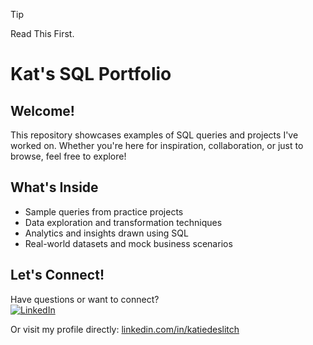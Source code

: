 > [!TIP]
> Read This First.

#  **Kat's SQL Portfolio**

##  Welcome!

This repository showcases examples of SQL queries and projects I've worked on. Whether you're here for inspiration, collaboration, or just to browse, feel free to explore!

##  What's Inside
-  Sample queries from practice projects  
-  Data exploration and transformation techniques  
-  Analytics and insights drawn using SQL  
-  Real-world datasets and mock business scenarios

##  Let's Connect!

Have questions or want to connect?  
[![LinkedIn](https://img.shields.io/badge/LinkedIn-KatieDeslitch-blue?logo=linkedin&style=flat-square)](https://www.linkedin.com/in/katiedeslitch/)

Or visit my profile directly: [linkedin.com/in/katiedeslitch](https://www.linkedin.com/in/katiedeslitch/)


